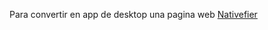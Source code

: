Para convertir en app de desktop una pagina web [Nativefier](https://github.com/nativefier/nativefier)
